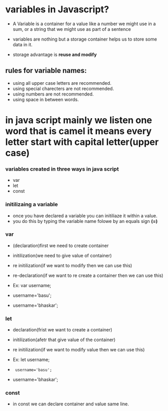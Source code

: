 # variables in Javascript?
- A Variable is a container for a value like a number we might use in a sum, or a string that we might use as part of a sentence

 - variables are nothing but a storage container helps us to store some data in it.
 - storage advantage is **reuse and modify**

 ## rules for variable names:
 - using all upper case letters are recommended.
 - using special charecters are not recommended.
 - using numbers are not recommended.
 - using space in between words.

 # in java script mainly we listen one word that is **camel** it means every letter start with capital letter(upper case)


 ### variables created in three ways in java script

 -   var
 -   let
 -   const

 ### initilizaing a variable
 -  once you have declared a variable you can initiliaze it within a value.
 - you do this by typing the variable name folowe by an equals sign **(=)**

 ### var
 - (declaration)first we need to create container
 - initilization(we need to give value of container)
 - re initilization(if we want to modify then we can use this)
 - re-declaration(if we want to re create a container then we can use this)

 -   Ex:
    var username;

-  username='basu';
-  username='bhaskar';


### let
- declaration(frist we want to create a container)
- initilization(afetr that give value of the container)
- re initilization(if we want to modify value then we can use this)

- Ex:  let username;
-      username='basu';
-   username='bhaskar';


### const

- in const we can declare container and value same line.
